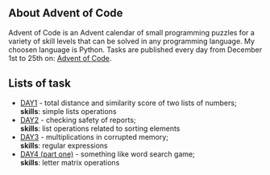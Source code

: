 ## About Advent of Code

Advent of Code is an Advent calendar of small programming puzzles for a variety of skill levels that can be solved in any programming language. My choosen language is Python. Tasks are published every day from December 1st to 25th on: [Advent of Code](https://adventofcode.com/).

## Lists of task
- [DAY1](/DAY1/) - total distance and similarity score of two lists of numbers; \
<b>skills</b>: simple lists operations
- [DAY2](/DAY2/) - checking safety of reports; \
<b>skills</b>: list operations related to sorting elements
- [DAY3](/DAY3/) - multiplications in corrupted memory; \
<b>skills</b>: regular expressions 
- [DAY4 (part one)](/DAY4/) - something like word search game; \
<b>skills</b>: letter matrix operations
